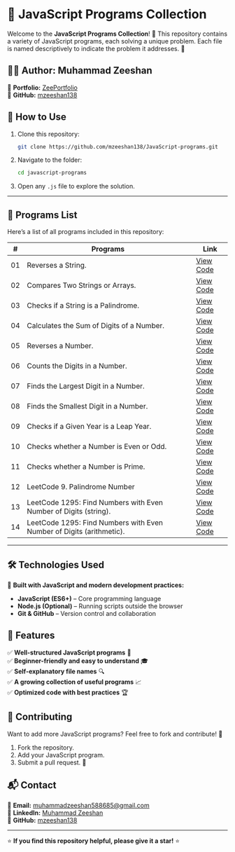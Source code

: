 # 🚀 JavaScript Programs Collection

Welcome to the **JavaScript Programs Collection**! 📜 This repository contains a variety of JavaScript programs, each solving a unique problem. Each file is named descriptively to indicate the problem it addresses. 📝

## 👨‍💻 Author: Muhammad Zeeshan

🔗 **Portfolio:** [ZeePortfolio](https://mzeeshan138.github.io/ZeePortfolio/)  
🐙 **GitHub:** [mzeeshan138](https://github.com/mzeeshan138)

## 📌 How to Use

1. Clone this repository:
   ```bash
   git clone https://github.com/mzeeshan138/JavaScript-programs.git
   ```
2. Navigate to the folder:
   ```bash
   cd javascript-programs
   ```
3. Open any `.js` file to explore the solution.

---

## 📝 Programs List

Here’s a list of all programs included in this repository:

| #   | Programs                                                             | Link                                                                                  |
| --- | -------------------------------------------------------------------- | ------------------------------------------------------------------------------------- |
| 01  | Reverses a String.                                                   | [View Code](js1-write-a-program-to-reverse-a-string.js)                               |
| 02  | Compares Two Strings or Arrays.                                      | [View Code](js2-write-a-program-to-compare-two-strings-or-arrays.js)                  |
| 03  | Checks if a String is a Palindrome.                                  | [View Code](js3-write-a-program-to-check-a-string-is-palindrome-or-not.js)            |
| 04  | Calculates the Sum of Digits of a Number.                            | [View Code](js4-write-a-program-to-calculate-the-sum-of-the-digits-of-a-number.js)    |
| 05  | Reverses a Number.                                                   | [View Code](js5-write-a-program-to-reverse-a-number.js)                               |
| 06  | Counts the Digits in a Number.                                       | [View Code](js6-write-a-program-to-count-the-digits-in-a-number.js)                   |
| 07  | Finds the Largest Digit in a Number.                                 | [View Code](js7-write-a-program-to-find-the-largest-digit-in-a-number.js)             |
| 08  | Finds the Smallest Digit in a Number.                                | [View Code](js8-write-a-program-to-find-the-smallest-digit-in-a-number.js)            |
| 09  | Checks if a Given Year is a Leap Year.                               | [View Code](js9-write-a-program-to-check-given-year-is-a-leap-year-or-not.js)         |
| 10  | Checks whether a Number is Even or Odd.                              | [View Code](js10-write-a-program-to-check-whether-a-number-is-even-or-odd.js)         |
| 11  | Checks whether a Number is Prime.                                    | [View Code](js11-write-a-program-to-check-whether-a-number-is-prime-number-or-not.js) |
| 12  | LeetCode 9. Palindrome Number                                        | [View Code](js12-leetcode-9-palindrome-number.js)                                     |
| 13  | LeetCode 1295: Find Numbers with Even Number of Digits (string).     | [View Code](js13-leetcode-1295-find-numbers-with-even-number-of-digits-a.js)          |
| 14  | LeetCode 1295: Find Numbers with Even Number of Digits (arithmetic). | [View Code](js14-leetcode-1295-find-numbers-with-even-number-of-digits-b.js)          |

---

## 🛠️ Technologies Used

🚀 **Built with JavaScript and modern development practices:**

- **JavaScript (ES6+)** – Core programming language
- **Node.js (Optional)** – Running scripts outside the browser
- **Git & GitHub** – Version control and collaboration

## 🌟 Features

✅ **Well-structured JavaScript programs** 📜  
✅ **Beginner-friendly and easy to understand** 🎓  
✅ **Self-explanatory file names** 🔍  
✅ **A growing collection of useful programs** 📈  
✅ **Optimized code with best practices** 🏆

## 🤝 Contributing

Want to add more JavaScript programs? Feel free to fork and contribute! 🚀

1. Fork the repository.
2. Add your JavaScript program.
3. Submit a pull request. 🎉

## 📬 Contact

📧 **Email:** muhammadzeeshan588685@gmail.com  
🔗 **LinkedIn:** [Muhammad Zeeshan](https://www.linkedin.com/in/muhammad-zeeshan-087584306/)  
🐙 **GitHub:** [mzeeshan138](https://github.com/mzeeshan138)

---

⭐ **If you find this repository helpful, please give it a star!** ⭐
